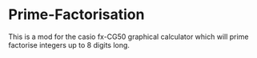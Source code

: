 # Prime-Factorisation


This is a mod for the casio fx-CG50 graphical calculator which will prime factorise integers up to 8 digits long.
